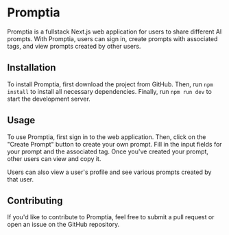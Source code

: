 # Promptia
Promptia is a fullstack Next.js web application for users to share different AI prompts. With Promptia, users can sign in, create prompts with associated tags, and view prompts created by other users.

## Installation
To install Promptia, first download the project from GitHub. Then, run ```npm install``` to install all necessary dependencies. Finally, run ```npm run dev``` to start the development server.

## Usage
To use Promptia, first sign in to the web application. Then, click on the "Create Prompt" button to create your own prompt. Fill in the input fields for your prompt and the associated tag. Once you've created your prompt, other users can view and copy it.

Users can also view a user's profile and see various prompts created by that user.

## Contributing
If you'd like to contribute to Promptia, feel free to submit a pull request or open an issue on the GitHub repository.